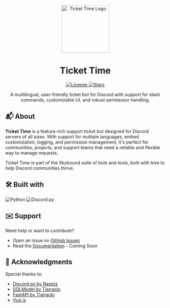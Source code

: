 <!--
Credit for this README where credit's due:
- https://github.com/othneildrew/Best-README-Template/blob/main/README.md
- https://github.com/Louis3797/awesome-readme-template

These two templates have been extremely helpful when creating my own README template
and I've drawn inspiration from them heavily.

Please keep this acknowledgement in further modifications of the README file, though
it's not like I can tell you what to do. I'm just a comment in a text file.

Copyright 2025 (c) Ticket Time
-->

<div align="center">
  <!-- Logo or Icon -->
  <a href="https://github.com/Ticket-Time-Official-Discord-Bot">
    <img src="logo.png" alt="Ticket Time Logo" width="150" height="auto" />
  </a>
  <h1>Ticket Time</h1>
  <!-- Badges -->
  <p>
    <a href="https://github.com/MrHarryW/tickettime/blob/main/LICENSE">
      <img src="https://img.shields.io/github/license/MrHarryW/tickettime?style=for-the-badge" alt="License" />
    </a>
    <a href="https://github.com/MrHarryW/tickettime/stargazers">
      <img src="https://img.shields.io/github/stars/MrHarryW/tickettime?style=for-the-badge" alt="Stars" />
    </a>
  </p>
  <!-- Short Description -->
  <p>
    A multilingual, user-friendly ticket bot for Discord with support for slash commands, customizable UI, and robust permission handling.
  </p>
</div>

<a id="about"></a>

## 📬 About

**Ticket Time** is a feature-rich support ticket bot designed for Discord servers of all sizes. With support for multiple languages, embed customization, logging, and permission management, it's perfect for communities, projects, and support teams that need a reliable and flexible way to manage requests.

Ticket Time is part of the Skybound suite of bots and tools, built with love to help Discord communities thrive.

<a id="built-with"></a>

## 🛠️ Built with

![Python](https://img.shields.io/badge/python-3670A0?style=for-the-badge&logo=python&logoColor=ffdd54)
![Discord.py](https://img.shields.io/badge/Discord.py-%23376ea1.svg?style=for-the-badge&logo=discord&logoColor=white)

<a id="support"></a>

## ✉️ Support

Need help or want to contribute?

- Open an issue on [GitHub Issues](https://github.com/MrHarryW/tickettime/issues)
- Read the [Documentation](https://mrharryw.github.io/tickettime/documentation.html) - Coming Soon

<a id="license"></a>

<!--## 📄 License

This project is licensed under the **[MIT License](LICENSE)** – feel free to use, modify, and distribute it as you see fit.-->

<a id="acknowledgments"></a>

## 💖 Acknowledgments

Special thanks to:

- [Discord.py by Rapptz](https://github.com/Rapptz/discord.py)
- [SQLModel by Tiangolo](https://sqlmodel.tiangolo.com/)
- [FastAPI by Tiangolo](https://fastapi.tiangolo.com/)
- [Vue.js](https://vuejs.org/)
